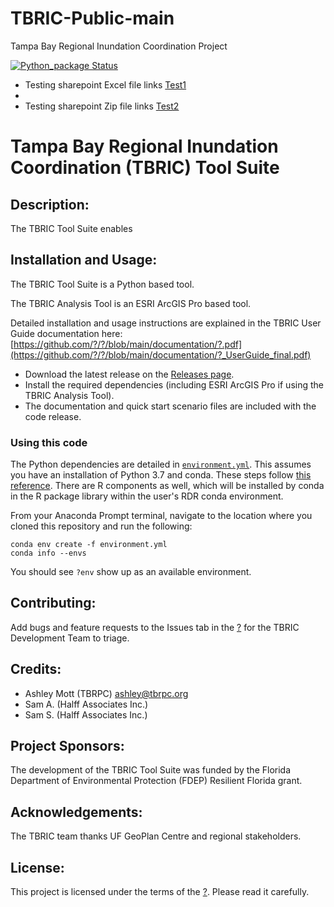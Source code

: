 # TBRIC-Public-main
 Tampa Bay Regional Inundation Coordination Project

[![Python_package Status](https://github.com/?/?/?/Python_package/?.svg)](https://github.com/?/?/?)

* Testing sharepoint Excel file links [Test1](https://tampabayplanning.sharepoint.com/:x:/s/Public/ETjIPnRwOa9DhSBTukSsKvABZblRCkTrdakUq_BWdvquVA?e=3SodSp)
* 
* Testing sharepoint Zip file links [Test2](https://tampabayplanning.sharepoint.com/:u:/s/Public/ETC3EvxA92VNg5m9T_qp2Y0BLLdReOJR8yG8xexcF4zNoQ?e=DzQHQg)

# Tampa Bay Regional Inundation Coordination (TBRIC) Tool Suite

## Description:
The TBRIC Tool Suite enables 

## Installation and Usage:
The TBRIC Tool Suite is a Python based tool.

The TBRIC Analysis Tool is an ESRI ArcGIS Pro based tool.

Detailed installation and usage instructions are explained in the TBRIC User Guide documentation here: [https://github.com/?/?/blob/main/documentation/?.pdf](https://github.com/?/?/blob/main/documentation/?_UserGuide_final.pdf)
* Download the latest release on the [Releases page](https://github.com/?/?/releases).
* Install the required dependencies (including ESRI ArcGIS Pro if using the TBRIC Analysis Tool).
* The documentation and quick start scenario files are included with the code release.

### Using this code
The Python dependencies are detailed in [`environment.yml`](https://github.com/?/?/blob/main/environment.yml). This assumes you have an installation of Python 3.7 and conda. These steps follow [this reference](https://docs.conda.io/projects/conda/en/latest/user-guide/tasks/manage-environments.html#creating-an-environment-from-an-environment-yml-file). There are R components as well, which will be installed by conda in the R package library within the user's RDR conda environment.

From your Anaconda Prompt terminal, navigate to the location where you cloned this repository and run the following:

```
conda env create -f environment.yml
conda info --envs
```

You should see `?env` show up as an available environment.

## Contributing:
Add bugs and feature requests to the Issues tab in the [?](https://github.com/?/?/issues) for the TBRIC Development Team to triage.

## Credits:
* Ashley Mott (TBRPC) <ashley@tbrpc.org>
* Sam A. (Halff Associates Inc.)
* Sam S. (Halff Associates Inc.)


## Project Sponsors:
The development of the TBRIC Tool Suite was funded by the Florida Department of Environmental Protection (FDEP) Resilient Florida grant.

## Acknowledgements:
The TBRIC team thanks UF GeoPlan Centre and regional stakeholders. 

## License:
This project is licensed under the terms of the [?](https://github.com/?/?/blob/main/LICENSE). Please read it carefully.
